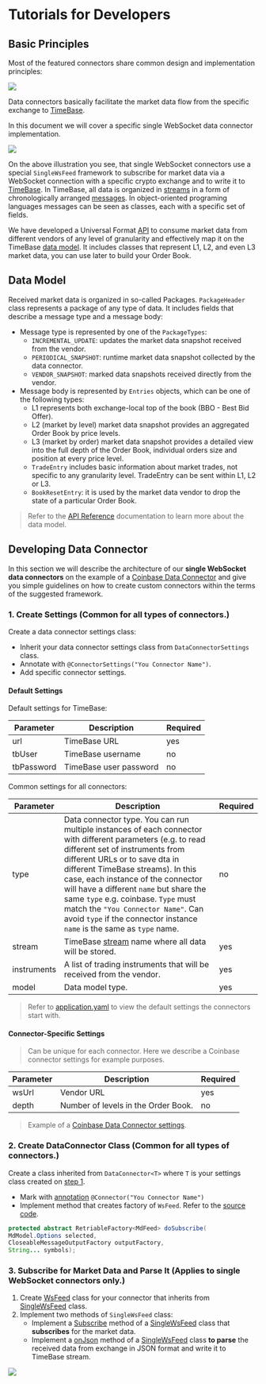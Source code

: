 # Tutorials for Developers

## Basic Principles

Most of the featured connectors share common design and implementation principles: 

![](/docs/img/tb-ce-connectors1.png)

Data connectors basically facilitate the market data flow from the specific exchange to [TimeBase](https://github.com/finos/TimeBase-CE).

In this document we will cover a specific single WebSocket data connector implementation. 

![](/docs/img/tb-ce-connectors2.png)

On the above illustration you see, that single WebSocket connectors use a special `SingleWsFeed` framework to subscribe for market data via a WebSocket connection with a specific crypto exchange and to write it to [TimeBase](https://github.com/finos/TimeBase-CE). In TimeBase, all data is organized in [streams](https://kb.timebase.info/community/overview/streams) in a form of chronologically arranged [messages](https://kb.timebase.info/community/overview/messages). In object-oriented programing languages messages can be seen as classes, each with a specific set of fields.

We have developed a Universal Format [API](https://github.com/epam/TimebaseCryptoConnectors/blob/main/docs/universal.md) to consume market data from different vendors of any level of granularity and effectively map it on the TimeBase [data model](#data-model). It includes classes that represent L1, L2, and even L3 market data, you can use later to build your Order Book. 

## Data Model

Received market data is organized in so-called Packages. `PackageHeader` class represents a package of any type of data. It includes fields that describe a message type and a message body:

* Message type is represented by one of the `PackageTypes`: 
    - `INCREMENTAL_UPDATE`: updates the market data snapshot received from the vendor.
    - `PERIODICAL_SNAPSHOT`: runtime market data snapshot collected by the data connector.
    - `VENDOR_SNAPSHOT`: marked data snapshots received directly from the vendor.
* Message body is represented by `Entries` objects, which can be one of the following types:
    - L1 represents both exchange-local top of the book (BBO - Best Bid Offer).
    - L2 (market by level) market data snapshot provides an aggregated Order Book by price levels.
    - L3 (market by order) market data snapshot provides a detailed view into the full depth of the Order Book, individual orders size and position at every price level.
    - `TradeEntry` includes basic information about market trades, not specific to any granularity level. TradeEntry can be sent within L1, L2 or L3.
    - `BookResetEntry`: it is used by the market data vendor to drop the state of a particular Order Book.

> Refer to the [API Reference](https://github.com/epam/TimebaseCryptoConnectors/blob/main/docs/universal.md) documentation to learn more about the data model.


## Developing Data Connector

In this section we will describe the architecture of our **single WebSocket data connectors** on the example of a [Coinbase Data Connector](https://github.com/epam/TimebaseCryptoConnectors/tree/main/java/connectors/coinbase) and give you simple guidelines on how to create custom connectors within the terms of the suggested framework.

### 1. Create Settings (Common for all types of connectors.)

Create a data connector settings class:

* Inherit your data connector settings class from `DataConnectorSettings` class.
* Annotate with `@ConnectorSettings("You Connector Name")`.
* Add specific connector settings.

#### Default Settings

Default settings for TimeBase:

|Parameter|Description|Required|
|---------|-----------|--------|
|url|TimeBase URL|yes|
|tbUser|TimeBase username|no|
|tbPassword|TimeBase user password|no|

Common settings for all connectors:

|Parameter|Description|Required|
|---------|-----------|--------|
|type|Data connector type. You can run multiple instances of each connector with different parameters (e.g. to read different set of instruments from different URLs or to save dta in different TimeBase streams). In this case, each instance of the connector will have a different `name` but share the same `type` e.g. coinbase. `Type` must match the `"You Connector Name"`. Can avoid `type` if the connector instance `name` is the same as `type` name.|no|
|stream|TimeBase [stream](https://kb.timebase.info/community/overview/streams) name where all data will be stored.|yes|
|instruments|A list of trading instruments that will be received from the vendor.|yes|
|model|Data model type.|yes|

> Refer to [application.yaml](https://github.com/epam/TimebaseCryptoConnectors/blob/main/java/runner/src/main/resources/application.yaml#:~:text=connectors%3A,USDT%2CLTC%2DUSD%22) to view the default settings the connectors start with.

#### Connector-Specific Settings 

> Can be unique for each connector. Here we describe a Coinbase connector settings for example purposes. 

|Parameter|Description|Required|
|---------|-----------|--------|
|wsUrl|Vendor URL|yes|
|depth|Number of levels in the Order Book.|no|

> Example of a [Coinbase Data Connector settings](https://github.com/epam/TimebaseCryptoConnectors/blob/01bbb8f3d9e3add9c0b710832a40afcc29e008a4/java/connectors/coinbase/src/main/java/com/epam/deltix/data/connectors/coinbase/CoinbaseConnectorSettings.java). 

### 2. Create DataConnector Class (Common for all types of connectors.)

Create a class inherited from `DataConnector<T>` where `T` is your settings class created on [step 1](https://github.com/epam/TimebaseCryptoConnectors#1-create-settings).

* Mark with [annotation](https://github.com/epam/TimebaseCryptoConnectors/blob/01bbb8f3d9e3add9c0b710832a40afcc29e008a4/java/connectors/coinbase/src/main/java/com/epam/deltix/data/connectors/coinbase/CoinbaseDataConnector.java#L7) `@Connector("You Connector Name")`
* Implement method that creates factory of `WsFeed`. Refer to the [source code](https://github.com/epam/TimebaseCryptoConnectors/blob/01bbb8f3d9e3add9c0b710832a40afcc29e008a4/java/connectors/coinbase/src/main/java/com/epam/deltix/data/connectors/coinbase/CoinbaseDataConnector.java#L21). 

```java
protected abstract RetriableFactory<MdFeed> doSubscribe(
MdModel.Options selected,
CloseableMessageOutputFactory outputFactory,
String... symbols);
```

### 3. Subscribe for Market Data and Parse It (Applies to single WebSocket connectors only.)

1. Create [WsFeed](https://github.com/epam/TimebaseCryptoConnectors/blob/01bbb8f3d9e3add9c0b710832a40afcc29e008a4/java/connectors/coinbase/src/main/java/com/epam/deltix/data/connectors/coinbase/CoinbaseFeed.java#:~:text=public%20class%20CoinbaseFeed%20extends%20SingleWsFeed) class for your connector that inherits from [SingleWsFeed](https://github.com/epam/TimebaseCryptoConnectors/blob/01bbb8f3d9e3add9c0b710832a40afcc29e008a4/java/commons/src/main/java/com/epam/deltix/data/connectors/commons/SingleWsFeed.java#L21) class.
2. Implement two methods of `SingleWsFeed` class:
    * Implement a [Subscribe](https://github.com/epam/TimebaseCryptoConnectors/blob/01bbb8f3d9e3add9c0b710832a40afcc29e008a4/java/connectors/coinbase/src/main/java/com/epam/deltix/data/connectors/coinbase/CoinbaseFeed.java#L51) method of a [SingleWsFeed](https://github.com/epam/TimebaseCryptoConnectors/blob/01bbb8f3d9e3add9c0b710832a40afcc29e008a4/java/commons/src/main/java/com/epam/deltix/data/connectors/commons/SingleWsFeed.java#L214) class that **subscribes** for the market data.
    * Implement a [onJson](https://github.com/epam/TimebaseCryptoConnectors/blob/01bbb8f3d9e3add9c0b710832a40afcc29e008a4/java/connectors/coinbase/src/main/java/com/epam/deltix/data/connectors/coinbase/CoinbaseFeed.java#L77) method of a [SingleWsFeed](/java/com/epam/deltix/data/connectors/commons/SingleWsFeed.java#L221) class **to parse** the received data from exchange in JSON format and write it to TimeBase stream.

![](/docs/img/tb-ce-connectors3.png)